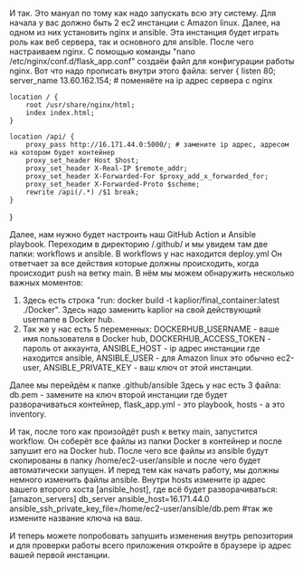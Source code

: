 И так. Это мануал по тому как надо запускать всю эту систему. 
Для начала у вас должно быть 2 ec2 инстанции с Amazon linux.
Далее, на одном из них установить nginx и ansible. Эта инстанция будет играть роль как веб сервера, так и основного для ansible.
После чего настраиваем nginx. С помощью команды "nano /etc/nginx/conf.d/flask_app.conf" создаёи файл для конфигурации работы nginx.
Вот что надо прописать внутри этого файла:
server {
    listen 80;
    server_name 13.60.162.154; # поменяёте на ip адрес сервера с nginx

    location / {
        root /usr/share/nginx/html;
        index index.html;
    }

    location /api/ {
        proxy_pass http://16.171.44.0:5000/; # замените ip адрес, адресом на котором будет контейнер
        proxy_set_header Host $host;
        proxy_set_header X-Real-IP $remote_addr;
        proxy_set_header X-Forwarded-For $proxy_add_x_forwarded_for;
        proxy_set_header X-Forwarded-Proto $scheme;
        rewrite /api(/.*) /$1 break;  
    }
}

Далее, нам нужно будет настроить наш GitHub Action и Ansible playbook. 
Переходим в директорию /.github/ и мы увидем там две папки: workflows и ansible.
В workflows у нас находится deploy.yml
Он ответчает за все действия которые должны происходить, когда происходит push на ветку main.
В нём мы можем обнаружить несколько важных моментов:
1) Здесь есть строка "run: docker build -t kaplior/final_container:latest ./Docker". Здесь надо заменить kaplior на свой действующий username в Docker hub.
2) Так же у нас есть 5 переменных: DOCKERHUB_USERNAME - ваше имя пользователя в Docker hub, DOCKERHUB_ACCESS_TOKEN - пароль от аккаунта, ANSIBLE_HOST - ip адрес инстанции где находится ansible, ANSIBLE_USER - для Amazon linux это обычно ec2-user, ANSIBLE_PRIVATE_KEY - ваш ключ от этой инстанции.

Далее мы перейдём к папке .github/ansible
Здесь у нас есть 3 файла: db.pem - замените на ключ второй инстанции где будет разворачиваться контейнер, flask_app.yml - это playbook, hosts - а это inventory.

И так, после того как произойдёт push к ветку main, запустится workflow. Он соберёт все файлы из папки Docker в контейнер и после запушит его на Docker hub. После чего все файлы из ansible будут скопированы в папку /home/ec2-user/ansible и после чего будет автоматически запущен.
И перед тем как начать работу, мы должны немного изменить файлы ansible. Внутри hosts измените ip адрес вашего второго хоста [ansible_host], где всё будет разворачиваться:
[amazon_servers]
db_server ansible_host=16.171.44.0 ansible_ssh_private_key_file=/home/ec2-user/ansible/db.pem #так же измените название ключа на ваш.

И теперь можете попробовать запушить изменения внутрь репозитория и для проверки работы всего приложения откройте в браузере ip адрес вашей первой инстанции.
